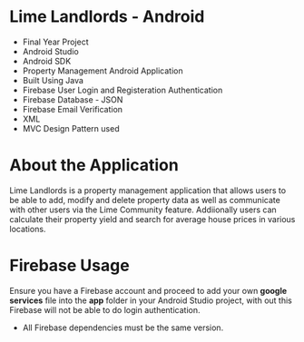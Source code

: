 # Lime Landlords - Android
- Final Year Project 
- Android Studio
- Android SDK
- Property Management Android Application
- Built Using Java
- Firebase User Login and Registeration Authentication
- Firebase Database - JSON
- Firebase Email Verification
- XML
- MVC Design Pattern used

# About the Application
Lime Landlords is a property management application that allows users to be able to add, modify and delete property data as well as communicate with other users via the Lime Community feature.
Addiionally users can calculate their property yield and search for average house prices in various locations.

# Firebase Usage
Ensure you have a Firebase account and proceed to add your own **google services** file into the **app** folder in your Android Studio project, with out this Firebase will not be able to do login authentication.

- All Firebase dependencies must be the same version.
